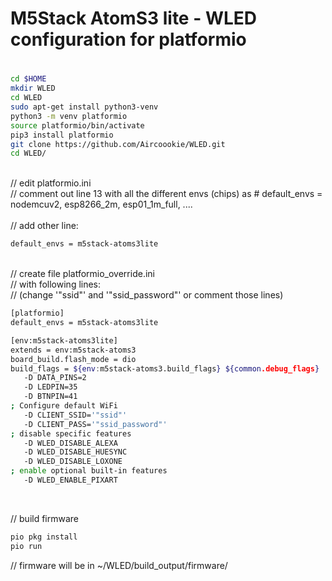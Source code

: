 # M5Stack AtomS3 lite - WLED configuration for platformio
# 
```sh
cd $HOME
mkdir WLED
cd WLED
sudo apt-get install python3-venv
python3 -m venv platformio
source platformio/bin/activate
pip3 install platformio
git clone https://github.com/Aircoookie/WLED.git
cd WLED/
```

</br>
// edit platformio.ini</br>
// comment out line 13 with all the different envs (chips) as # default_envs = nodemcuv2, esp8266_2m, esp01_1m_full, ....</br>
</br>
// add other line:

```sh
default_envs = m5stack-atoms3lite
```

</br>
// create file platformio_override.ini</br>
// with following lines:</br>
// (change '"ssid"' and '"ssid_password"' or comment those lines)</br>

```sh
[platformio]
default_envs = m5stack-atoms3lite

[env:m5stack-atoms3lite]
extends = env:m5stack-atoms3
board_build.flash_mode = dio
build_flags = ${env:m5stack-atoms3.build_flags} ${common.debug_flags}
   -D DATA_PINS=2
   -D LEDPIN=35
   -D BTNPIN=41
; Configure default WiFi
   -D CLIENT_SSID='"ssid"'
   -D CLIENT_PASS='"ssid_password"'
; disable specific features
   -D WLED_DISABLE_ALEXA
   -D WLED_DISABLE_HUESYNC
   -D WLED_DISABLE_LOXONE
; enable optional built-in features
   -D WLED_ENABLE_PIXART
```

</br>

// build firmware
```sh
pio pkg install
pio run
```

// firmware will be in ~/WLED/build_output/firmware/
